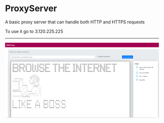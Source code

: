 # ProxyServer
A basic proxy server that can handle both HTTP and HTTPS requests

To use it go to 
3.120.225.225 

------

![Screenshot of Page](https://github.com/ekremcet/ProxyServer/blob/master/img/screenshot.PNG?raw=true "Hey")
